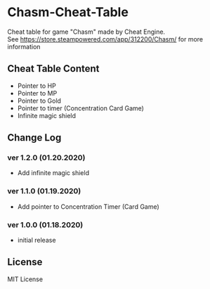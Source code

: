 # Chasm-Cheat-Table
Cheat table for game "Chasm" made by Cheat Engine. <br/>
See https://store.steampowered.com/app/312200/Chasm/ for more information

## Cheat Table Content
- Pointer to HP
- Pointer to MP
- Pointer to Gold
- Pointer to timer (Concentration Card Game)
- Infinite magic shield 

## Change Log

### ver 1.2.0 (01.20.2020)
- Add infinite magic shield
### ver 1.1.0 (01.19.2020)
- Add pointer to Concentration Timer (Card Game)
### ver 1.0.0 (01.18.2020)
- initial release

## License

MIT License
